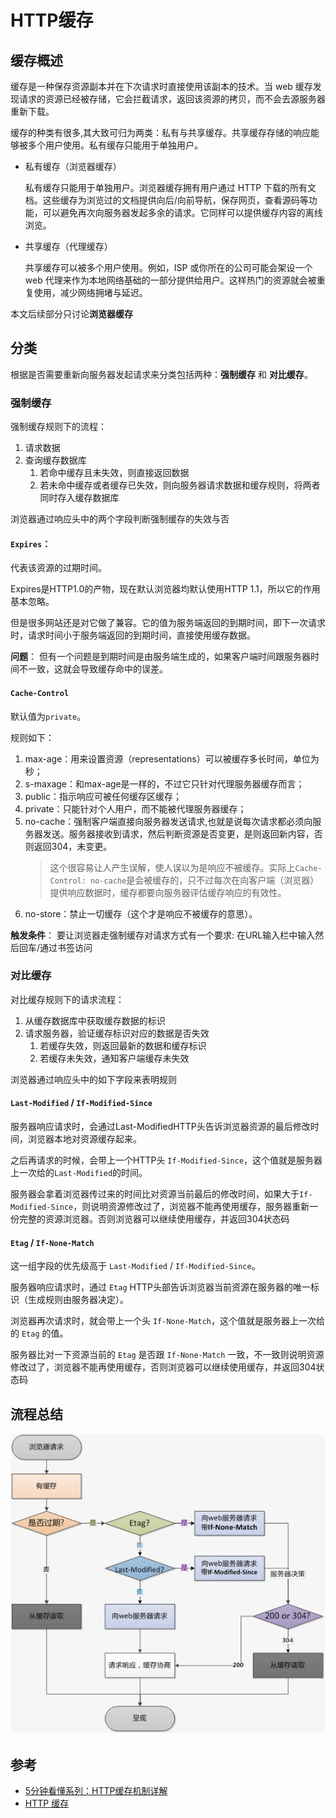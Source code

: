 # HTTP缓存
## 缓存概述
缓存是一种保存资源副本并在下次请求时直接使用该副本的技术。当 web 缓存发现请求的资源已经被存储，它会拦截请求，返回该资源的拷贝，而不会去源服务器重新下载。

缓存的种类有很多,其大致可归为两类：私有与共享缓存。共享缓存存储的响应能够被多个用户使用。私有缓存只能用于单独用户。

- 私有缓存（浏览器缓存）

    私有缓存只能用于单独用户。浏览器缓存拥有用户通过 HTTP 下载的所有文档。这些缓存为浏览过的文档提供向后/向前导航，保存网页，查看源码等功能，可以避免再次向服务器发起多余的请求。它同样可以提供缓存内容的离线浏览。

- 共享缓存（代理缓存）

    共享缓存可以被多个用户使用。例如，ISP 或你所在的公司可能会架设一个 web 代理来作为本地网络基础的一部分提供给用户。这样热门的资源就会被重复使用，减少网络拥堵与延迟。

本文后续部分只讨论**浏览器缓存**

## 分类
根据是否需要重新向服务器发起请求来分类包括两种：**强制缓存** 和 **对比缓存**。

### 强制缓存
强制缓存规则下的流程：
1. 请求数据
2. 查询缓存数据库
   1. 若命中缓存且未失效，则直接返回数据
   2. 若未命中缓存或者缓存已失效，则向服务器请求数据和缓存规则，将两者同时存入缓存数据库

浏览器通过响应头中的两个字段判断强制缓存的失效与否

#### `Expires`：
代表该资源的过期时间。

Expires是HTTP1.0的产物，现在默认浏览器均默认使用HTTP 1.1，所以它的作用基本忽略。
    
但是很多网站还是对它做了兼容。它的值为服务端返回的到期时间，即下一次请求时，请求时间小于服务端返回的到期时间，直接使用缓存数据。

**问题**：
但有一个问题是到期时间是由服务端生成的，如果客户端时间跟服务器时间不一致，这就会导致缓存命中的误差。

#### `Cache-Control`
默认值为`private`。

规则如下：
1. max-age：用来设置资源（representations）可以被缓存多长时间，单位为秒；
2. s-maxage：和max-age是一样的，不过它只针对代理服务器缓存而言；
3. public：指示响应可被任何缓存区缓存；
4. private：只能针对个人用户，而不能被代理服务器缓存；
5. no-cache：强制客户端直接向服务器发送请求,也就是说每次请求都必须向服务器发送。服务器接收到请求，然后判断资源是否变更，是则返回新内容，否则返回304，未变更。
    > 这个很容易让人产生误解，使人误以为是响应不被缓存。实际上`Cache-Control: no-cache`是会被缓存的，只不过每次在向客户端（浏览器）提供响应数据时，缓存都要向服务器评估缓存响应的有效性。
6. no-store：禁止一切缓存（这个才是响应不被缓存的意思）。

**触发条件**：
要让浏览器走强制缓存对请求方式有一个要求: 在URL输入栏中输入然后回车/通过书签访问

### 对比缓存
对比缓存规则下的请求流程：
1. 从缓存数据库中获取缓存数据的标识
2. 请求服务器，验证缓存标识对应的数据是否失效
   1. 若缓存失效，则返回最新的数据和缓存标识
   2. 若缓存未失效，通知客户端缓存未失效

浏览器通过响应头中的如下字段来表明规则

#### `Last-Modified` / `If-Modified-Since`
服务器响应请求时，会通过Last-ModifiedHTTP头告诉浏览器资源的最后修改时间，浏览器本地对资源缓存起来。

之后再请求的时候，会带上一个HTTP头 `If-Modified-Since`，这个值就是服务器上一次给的`Last-Modified`的时间。

服务器会拿着浏览器传过来的时间比对资源当前最后的修改时间，如果大于`If-Modified-Since`，则说明资源修改过了，浏览器不能再使用缓存，服务器重新一份完整的资源浏览器。否则浏览器可以继续使用缓存，并返回304状态码

#### `Etag` / `If-None-Match`
这一组字段的优先级高于 `Last-Modified` / `If-Modified-Since`。

服务器响应请求时，通过 `Etag` HTTP头部告诉浏览器当前资源在服务器的唯一标识（生成规则由服务器决定）。

浏览器再次请求时，就会带上一个头 `If-None-Match`，这个值就是服务器上一次给的 `Etag` 的值。

服务器比对一下资源当前的 `Etag` 是否跟 `If-None-Match` 一致，不一致则说明资源修改过了，浏览器不能再使用缓存，否则浏览器可以继续使用缓存，并返回304状态码


## 流程总结
![img](../static/HTTP_Cache.webp)

## 参考
- [5分钟看懂系列：HTTP缓存机制详解](https://segmentfault.com/a/1190000021716418)
- [HTTP 缓存](https://developer.mozilla.org/zh-CN/docs/Web/HTTP/Caching)
